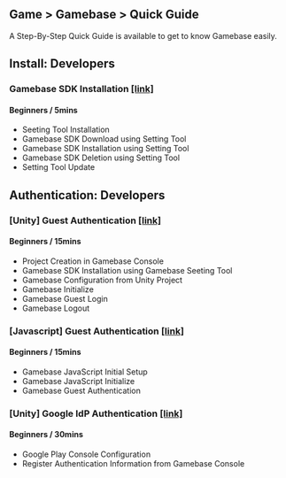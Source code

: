 ## Game > Gamebase > Quick Guide

A Step-By-Step Quick Guide is available to get to know Gamebase easily.

## Install: Developers

### Gamebase SDK Installation [\[link\]](https://forward.nhn.com/2020/seoul/hands-on-labs/gamebase.install-with-setting-tool/)

#### Beginners / 5mins

* Seeting Tool Installation
* Gamebase SDK Download using Setting Tool
* Gamebase SDK Installation using Setting Tool
* Gamebase SDK Deletion using Setting Tool
* Setting Tool Update

## Authentication: Developers

### [Unity] Guest Authentication [\[link\]](https://forward.nhn.com/2020/seoul/hands-on-labs/gamebase.guest-auth-on-unity/)

#### Beginners / 15mins

* Project Creation in Gamebase Console
* Gamebase SDK Installation using Gamebase Seeting Tool
* Gamebase Configuration from Unity Project
* Gamebase Initialize
* Gamebase Guest Login
* Gamebase Logout

### [Javascript] Guest Authentication [\[link\]](https://forward.nhn.com/2020/seoul/hands-on-labs/gamebase.guest-auth-on-js/)

#### Beginners / 15mins

* Gamebase JavaScript Initial Setup
* Gamebase JavaScript Initialize
* Gamebase Guest Authentication

### [Unity] Google IdP Authentication [\[link\]](https://forward.nhn.com/2020/seoul/hands-on-labs/gamebase.google-setting/)

#### Beginners / 30mins

* Google Play Console Configuration
* Register Authentication Information from Gamebase Console
